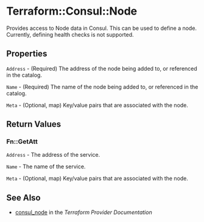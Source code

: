# Terraform::Consul::Node

Provides access to Node data in Consul. This can be used to define a
node. Currently, defining health checks is not supported.

## Properties

`Address` - (Required) The address of the node being added to, or referenced in the catalog.

`Name` - (Required) The name of the node being added to, or referenced in the catalog.

`Meta` - (Optional, map) Key/value pairs that are associated with the node.


## Return Values

### Fn::GetAtt

`Address` - The address of the service.

`Name` - The name of the service.

`Meta` - (Optional, map) Key/value pairs that are associated with the node.

## See Also

* [consul_node](https://www.terraform.io/docs/providers/consul/r/node.html) in the _Terraform Provider Documentation_